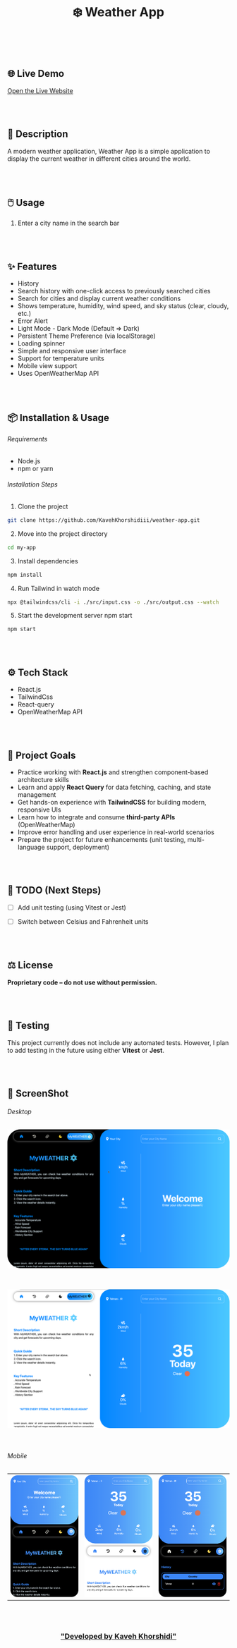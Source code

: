 <h1 align="center">❄️ Weather App </h1>


<br/>
<br/>
<br/>


## 🌐 Live Demo  

[Open the Live Website](https://weather-app-five-chi-91.vercel.app/)


<br/>
<br/>


## 📄 Description

A modern weather application, Weather App is a simple application to display the current weather in different cities around the world.


<br/>
<br/>


## 🖱️ Usage

1. Enter a city name in the search bar


<br/>
<br/>


## ✨ Features

- History
- Search history with one-click access to previously searched cities
- Search for cities and display current weather conditions
- Shows temperature, humidity, wind speed, and sky status (clear, cloudy, etc.)
- Error Alert
- Light Mode - Dark Mode (Default => Dark)
- Persistent Theme Preference (via localStorage)
- Loading spinner
- Simple and responsive user interface
- Support for temperature units
- Mobile view support
- Uses OpenWeatherMap API


<br/>
<br/>


## 📦 Installation & Usage

###### Requirements 
- Node.js 
- npm or yarn

###### Installation Steps 

1. Clone the project 
```bash
git clone https://github.com/KavehKhorshidiii/weather-app.git
```
2. Move into the project directory
```bash
cd my-app
```
3. Install dependencies
```bash
npm install
```
4. Run Tailwind in watch mode
```bash
npx @tailwindcss/cli -i ./src/input.css -o ./src/output.css --watch
```
5. Start the development server
npm start
```bash
npm start
```


<br/>
<br/>


## ⚙️ Tech Stack

- React.js
- TailwindCss
- React-query
- OpenWeatherMap API


<br/>
<br/>


## 🎯 Project Goals

- Practice working with **React.js** and strengthen component-based architecture skills  
- Learn and apply **React Query** for data fetching, caching, and state management  
- Get hands-on experience with **TailwindCSS** for building modern, responsive UIs  
- Learn how to integrate and consume **third-party APIs** (OpenWeatherMap)  
- Improve error handling and user experience in real-world scenarios  
- Prepare the project for future enhancements (unit testing, multi-language support, deployment)  


<br/>
<br/>


## 📌 TODO (Next Steps)

- [ ] Add unit testing (using Vitest or Jest)
- [ ] Switch between Celsius and Fahrenheit units


<br/>
<br/>


## ⚖️ License

**Proprietary code – do not use without permission.**


<br/>
<br/>


## 🧪 Testing

This project currently does not include any automated tests. However, I plan to add testing in the future using either **Vitest** or **Jest**.


<br/>
<br/>


## 🌌 ScreenShot

###### Desktop

![Screenshot](./public/screenShot/img3.png)

<br/>

![Screenshot](./public/screenShot/img5.png)

<br/>

###### Mobile
<table>
  <tr>
    <td><img src="./public/screenShot/img4.png" width="300"/></td>
    <td><img src="./public/screenShot/img1.png" width="300"/></td>
    <td><img src="./public/screenShot/img2.png" width="300"/></td>
  </tr>
</table>


<br/>
<br/>


<h3 align="center">

<a href="https://github.com/Kaveh-Khorshidi" >
"Developed  by  Kaveh Khorshidi"
</a>

</h3>

